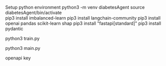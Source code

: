 Setup python environment
python3 -m venv diabetesAgent
source diabetesAgent/bin/activate   
pip3 install imbalanced-learn
pip3 install langchain-community
pip3 install openai pandas scikit-learn shap
pip3 install "fastapi[standard]"
pip3 install pydantic

python3 train.py 

python3 main.py


openapi key